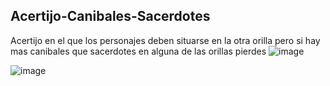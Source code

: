## Acertijo-Canibales-Sacerdotes
Acertijo en el que los personajes deben situarse en la otra orilla pero si hay mas canibales que sacerdotes en alguna de las orillas pierdes
![image](https://user-images.githubusercontent.com/55065774/235819961-6f13bd65-ce9a-48f7-a3a9-a67760876cb1.png)

![image](https://user-images.githubusercontent.com/55065774/235819875-567771bc-aafc-4081-9852-39a45a6b5778.png)
